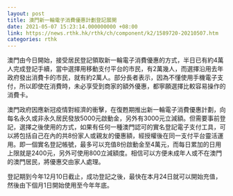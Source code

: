 ```yaml
---
layout: post
title: 澳門新一輪電子消費優惠計劃登記展開
date: 2021-05-07 15:23:14.000000000 +08:00
link: https://news.rthk.hk/rthk/ch/component/k2/1589720-20210507.htm
categories: rthk
---
```


澳門由今日開始，接受居民登記領取新一輪電子消費優惠的方式，半日已有約4萬人完成登記手續，當中選擇用移動支付平台的市民，有2萬幾人，而選擇沿用去年政府發出消費卡的市民，就有約2萬人。部分長者表示，因為不懂使用手機電子支付，所以即使在消費時，未必享受到商家的額外優惠，都寧願選擇比較容易操作的消費卡。

澳門政府因應新冠疫情對經濟的衝擊，在復甦期推出新一輪電子消費優惠計劃，向每名永久或非永久居民發放5000元啟動金，另外有3000元立減額。但需要事前登記，選擇之後使用的方式，如果有任何一種澳門認可的實名登記電子支付工具，可以將包括自己在內的共8份家人或親友的優惠額，經授權後在同一支付平台靈活運用。即一個實名登記帳號，最多可以充值8份啟動金至4萬元，而每日累加的日用上限就是2400元，另外可使用800立減額度。相信可以方便未成年人或不在澳門的澳門居民，將優惠交由家人處理。

登記期到今年12月10日截止，成功登記之後，最快在本月24日就可以開始充值，然後由下個月1日開始使用至今年年底。
